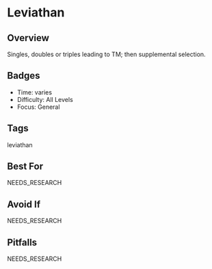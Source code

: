 # Leviathan

## Overview
Singles, doubles or triples leading to TM; then supplemental selection.

## Badges
- Time: varies
- Difficulty: All Levels
- Focus: General

## Tags
leviathan

## Best For
NEEDS_RESEARCH

## Avoid If
NEEDS_RESEARCH

## Pitfalls
NEEDS_RESEARCH
